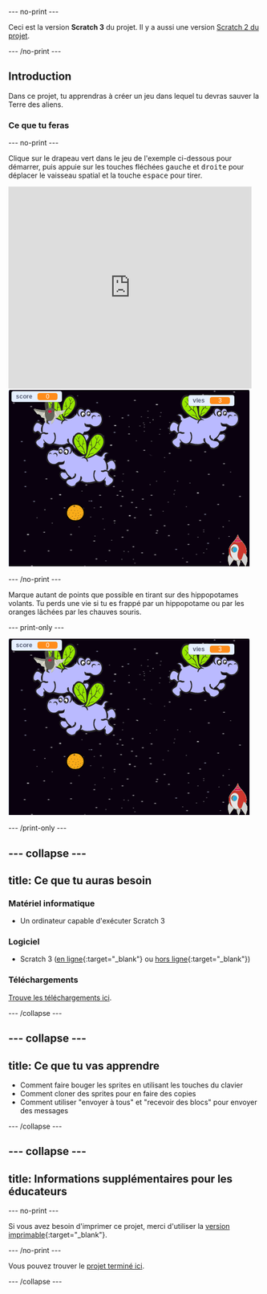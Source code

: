 --- no-print ---

Ceci est la version **Scratch 3** du projet. Il y a aussi une version [Scratch 2 du projet](https://projects.raspberrypi.org/en/projects/clone-wars-scratch2).

--- /no-print ---

## Introduction

Dans ce projet, tu apprendras à créer un jeu dans lequel tu devras sauver la Terre des aliens.

### Ce que tu feras

--- no-print ---

Clique sur le drapeau vert dans le jeu de l'exemple ci-dessous pour démarrer, puis appuie sur les touches fléchées <kbd>gauche</kbd> et <kbd>droite</kbd> pour déplacer le vaisseau spatial et la touche <kbd>espace</kbd> pour tirer.

<div class="scratch-preview">
  <iframe allowtransparency="true" width="485" height="402" src="https://scratch.mit.edu/projects/embed/369628453/?autostart=false" frameborder="0" scrolling="no"></iframe>
  <img src="images/showcase.png">
</div>

--- /no-print ---

Marque autant de points que possible en tirant sur des hippopotames volants. Tu perds une vie si tu es frappé par un hippopotame ou par les oranges lâchées par les chauves souris.

--- print-only ---

![desc](images/showcase.png)

--- /print-only ---

--- collapse ---
---
title: Ce que tu auras besoin
---
### Matériel informatique

+ Un ordinateur capable d'exécuter Scratch 3

### Logiciel

+ Scratch 3 ([en ligne](https://rpf.io/scratchon){:target="_blank"} ou [hors ligne](https://rpf.io/scratchoff){:target="_blank"})

### Téléchargements

[Trouve les téléchargements ici](http://rpf.io/p/fr-FR/clone-wars-go).

--- /collapse ---

--- collapse ---
---
title: Ce que tu vas apprendre
---
+ Comment faire bouger les sprites en utilisant les touches du clavier
+ Comment cloner des sprites pour en faire des copies
+ Comment utiliser "envoyer à tous" et "recevoir des blocs" pour envoyer des messages

--- /collapse ---

--- collapse ---
---
title: Informations supplémentaires pour les éducateurs
---
--- no-print ---

Si vous avez besoin d'imprimer ce projet, merci d'utiliser la [version imprimable](https://projects.raspberrypi.org/fr-FR/projects/clone-wars/print){:target="_blank"}.

--- /no-print ---

Vous pouvez trouver le [projet terminé ici](http://rpf.io/p/fr-FR/clone-wars-get).

--- /collapse ---